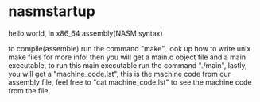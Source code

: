# nasmstartup
hello world, in x86_64 assembly(NASM syntax)

to compile(assemble) run the command "make", look up how to write unix make files for more info! then you will get a main.o object file and a main executable, to run this main executable run the command "./main", lastly, you will get a "machine_code.lst", this is the machine code from our assembly file, feel free to "cat machine_code.lst" to see the machine code from the file.
